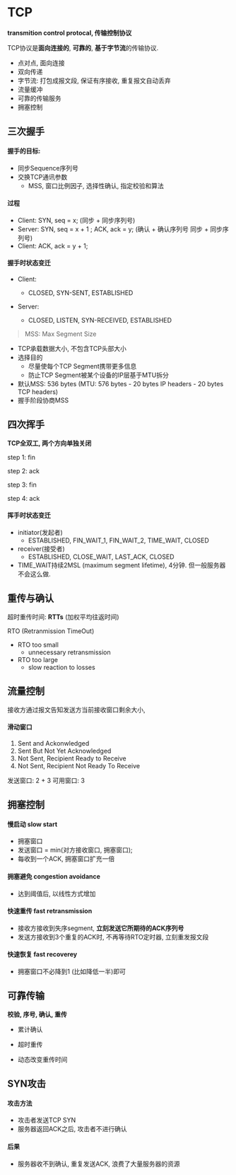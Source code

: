 # TCP

**transmition control protocal, 传输控制协议**

TCP协议是**面向连接的**, **可靠的**, **基于字节流**的传输协议.



- 点对点, 面向连接
- 双向传递
- 字节流: 打包成报文段, 保证有序接收, 重复报文自动丢弃
- 流量缓冲
- 可靠的传输服务
- 拥塞控制



## 三次握手

#### 握手的目标:

- 同步Sequence序列号
- 交换TCP通讯参数
    - MSS, 窗口比例因子, 选择性确认, 指定校验和算法



#### 过程

- Client: SYN, seq = x; (同步 + 同步序列号)
- Server: SYN, seq = x + 1 ; ACK, ack = y; (确认 + 确认序列号 同步 + 同步序列号)
- Client: ACK, ack = y + 1;



#### 握手时状态变迁

- Client:
  
    - CLOSED, SYN-SENT, ESTABLISHED
- Server:
  
    - CLOSED, LISTEN, SYN-RECEIVED, ESTABLISHED
    
    


> MSS: Max Segment Size
- TCP承载数据大小, 不包含TCP头部大小
- 选择目的
    - 尽量使每个TCP Segment携带更多信息
    - 防止TCP Segment被某个设备的IP层基于MTU拆分
- 默认MSS: 536 bytes (MTU: 576 bytes - 20 bytes IP headers - 20 bytes TCP headers)
- 握手阶段协商MSS









## 四次挥手

**TCP全双工, 两个方向单独关闭**

step 1: fin

step 2: ack

 step 3: fin

step 4: ack



#### 挥手时状态变迁

- initiator(发起者)
  - ESTABLISHED, FIN_WAIT_1, FIN_WAIT_2, TIME_WAIT, CLOSED
- receiver(接受者)
  - ESTABLISHED, CLOSE_WAIT, LAST_ACK, CLOSED
- TIME_WAIT持续2MSL (maximum segment lifetime), 4分钟. 但一般服务器不会这么做.



## 重传与确认

超时重传时间: **RTTs** (加权平均往返时间)

RTO (Retranmission TimeOut)

- RTO too small
    - unnecessary retransmission
- RTO too large
    - slow reaction to losses



## 流量控制

接收方通过报文告知发送方当前接收窗口剩余大小,



#### 滑动窗口

1. Sent and Ackonwledged
2. Sent But Not Yet Acknowledged
3. Not Sent, Recipient Ready to Receive
4. Not Sent, Recipient Not Ready To Receive

发送窗口: 2 + 3
可用窗口: 3



## 拥塞控制

#### 慢启动 slow start

- 拥塞窗口
- 发送窗口 = min(对方接收窗口, 拥塞窗口);
- 每收到一个ACK, 拥塞窗口扩充一倍



#### 拥塞避免 congestion avoidance

- 达到阈值后, 以线性方式增加



#### 快速重传 fast retransmission

- 接收方接收到失序segment, **立刻发送它所期待的ACK序列号**
- 发送方接收到3个重复的ACK时, 不再等待RTO定时器, 立刻重发报文段



#### 快速恢复 fast recoverey

- 拥塞窗口不必降到1 (比如降低一半)即可



## 可靠传输

**校验, 序号, 确认, 重传**

- 累计确认
- 超时重传

- 动态改变重传时间



## SYN攻击

#### 攻击方法

- 攻击者发送TCP SYN
- 服务器返回ACK之后, 攻击者不进行确认



#### 后果

- 服务器收不到确认, 重复发送ACK, 浪费了大量服务器的资源